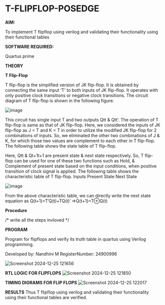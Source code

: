 # T-FLIPFLOP-POSEDGE

**AIM:**

To implement  T flipflop using verilog and validating their functionality using their functional tables

**SOFTWARE REQUIRED:**

Quartus prime

**THEORY**

**T Flip-Flop**

T flip-flop is the simplified version of JK flip-flop. It is obtained by connecting the same input ‘T’ to both inputs of JK flip-flop. It operates with only positive clock transitions or negative clock transitions. The circuit diagram of T flip-flop is shown in the following figure.

![image](https://github.com/naavaneetha/T-FLIPFLOP-POSEDGE/assets/154305477/458a68fe-2d08-4a9d-ac4f-7ae0480ce0bd)

 
This circuit has single input T and two outputs Qtt & Qtt’. The operation of T flip-flop is same as that of JK flip-flop. Here, we considered the inputs of JK flip-flop as J = T and K = T in order to utilize the modified JK flip-flop for 2 combinations of inputs. So, we eliminated the other two combinations of J & K, for which those two values are complement to each other in T flip-flop. The following table shows the state table of T flip-flop.

Here, Qtt & Qt+1t+1 are present state & next state respectively. So, T flip-flop can be used for one of these two functions such as Hold, & Complement of present state based on the input conditions, when positive transition of clock signal is applied. The following table shows the characteristic table of T flip-flop. Inputs Present State Next State

![image](https://github.com/naavaneetha/T-FLIPFLOP-POSEDGE/assets/154305477/cdd7fb32-539f-4b66-bb8d-f305a153c886)

 
From the above characteristic table, we can directly write the next state equation as Q(t+1)=T′Q(t)+TQ(t)′ ⇒Q(t+1)=T⊕Q(t)

**Procedure**

/* write all the steps invloved */

**PROGRAM**

Program for flipflops and verify its truth table in quartus using Verilog programming. 

Developed by: Nandhini M RegisterNumber: 24900996

![Screenshot 2024-12-25 121656](https://github.com/user-attachments/assets/bb322302-65bf-4daa-b625-221f66ca6c40)



**RTL LOGIC FOR FLIPFLOPS**
![Screenshot 2024-12-25 121850](https://github.com/user-attachments/assets/d542f472-4bb9-49b5-9957-99b8af889e90)


**TIMING DIGRAMS FOR FLIP FLOPS**
![Screenshot 2024-12-25 122017](https://github.com/user-attachments/assets/561e8704-4504-425c-b41c-09671532d6d9)


**RESULTS**
Thus T flipflop using verilog and validating their functionality using their functional tables are verified.
